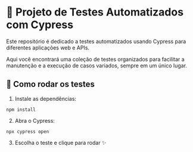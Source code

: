 # 🧪 Projeto de Testes Automatizados com Cypress

Este repositório é dedicado a testes automatizados usando Cypress para diferentes aplicações web e APIs.

Aqui você encontrará uma coleção de testes organizados para facilitar a manutenção e a execução de casos variados, sempre em um único lugar.

## 🚀 Como rodar os testes

1. Instale as dependências:
```
npm install
```


2. Abra o Cypress:
```
npx cypress open
```


3. Escolha o teste e clique para rodar ✨
